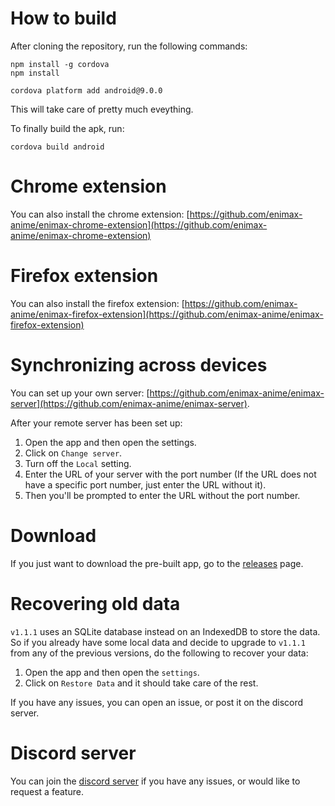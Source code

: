 # How to build

After cloning the repository, run the following commands:

```
npm install -g cordova
npm install
```

```
cordova platform add android@9.0.0
```

This will take care of pretty much eveything.

To finally build the apk, run:

```
cordova build android
```



# Chrome extension
You can also install the chrome extension: [https://github.com/enimax-anime/enimax-chrome-extension](https://github.com/enimax-anime/enimax-chrome-extension)

# Firefox extension
You can also install the firefox extension: [https://github.com/enimax-anime/enimax-firefox-extension](https://github.com/enimax-anime/enimax-firefox-extension)


# Synchronizing across devices

You can set up your own server: [https://github.com/enimax-anime/enimax-server](https://github.com/enimax-anime/enimax-server).

After your remote server has been set up:
1. Open the app and then open the settings.
2. Click on `Change server`.
3. Turn off the `Local` setting.
4. Enter the URL of your server with the port number (If the URL does not have a specific port number, just enter the URL without it).
5. Then you'll be prompted to enter the URL without the port number.



# Download

If you just want to download the pre-built app, go to the [releases](https://github.com/enimax-anime/enimax/releases) page.


# Recovering old data

`v1.1.1` uses an SQLite database instead on an IndexedDB to store the data. So if you already have some local data and decide to upgrade to `v1.1.1` from any of the previous versions, do the following to recover your data: 
1. Open the app and then open the `settings`.
2. Click on `Restore Data` and it should take care of the rest.

If you have any issues, you can open an issue, or post it on the discord server.


# Discord server
You can join the [discord server](https://discord.gg/cumVkBuU57) if you have any issues, or would like to request a feature.

